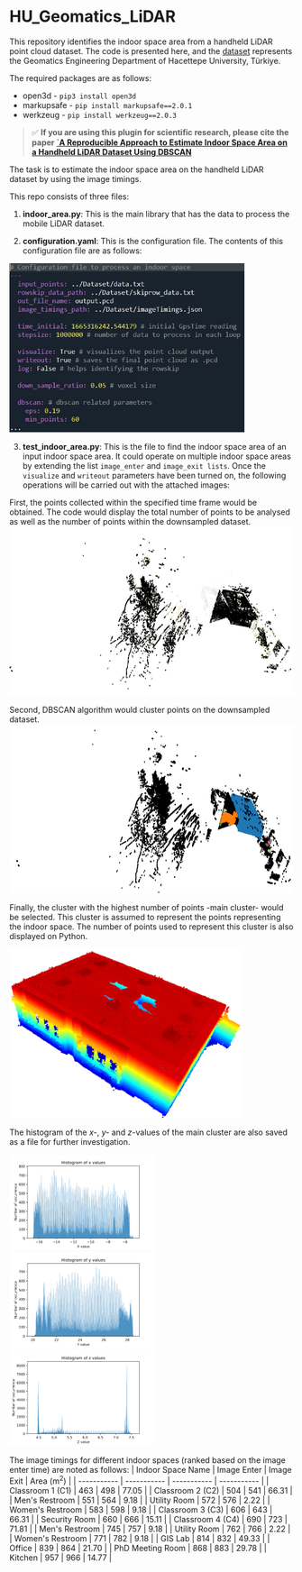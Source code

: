 # HU_Geomatics_LiDAR

This repository identifies the indoor space area from a handheld LiDAR point cloud dataset. The code is presented here, and the [dataset](https://figshare.com/articles/dataset/Hacettepe_University_Department_of_Geomatics_Engineering_LiDAR_Scan/24866175/1) represents the Geomatics Engineering Department of Hacettepe University, Türkiye.

The required packages are as follows:
* open3d - `pip3 install open3d`
* markupsafe - `pip install markupsafe==2.0.1`
* werkzeug - `pip install werkzeug==2.0.3`

>:white_check_mark: **If you are using this plugin for scientific research, please cite the paper** <a href=https://isprs-archives.copernicus.org/articles/XLVIII-4-W9-2024/37/2024/isprs-archives-XLVIII-4-W9-2024-37-2024.html>`<b>A Reproducible Approach to Estimate Indoor Space Area on a Handheld LiDAR Dataset Using DBSCAN</b></a> 

The task is to estimate the indoor space area on the handheld LiDAR dataset by using the image timings.

This repo consists of three files:
1. **indoor_area.py**: This is the main library that has the data to process the mobile LiDAR dataset.

2. **configuration.yaml**: This is the configuration file. The contents of this configuration file are as follows:
<img src="/img/conf.jpg" alt="Configuration File" style="height: 300px"/>

3. **test_indoor_area.py**: This is the file to find the indoor space area of an input indoor space area. It could operate on multiple indoor space areas by extending the list `image_enter` and `image_exit lists`. Once the `visualize` and `writeout` parameters have been turned on, the following operations will be carried out with the attached images:

First, the points collected within the specified time frame would be obtained. The code would display the total number of points to be analysed as well as the number of points within  the downsampled dataset.
<img src="/img/all_points_room.png" alt="All points" style="height: 300px"/>

Second, DBSCAN algorithm would cluster points on the downsampled dataset.
<img src="/img/dbscan_clusters.png" alt="Clustered points" style="height: 300px"/>

Finally, the cluster with the highest number of points -main cluster- would be selected. This cluster is assumed to represent the points representing the indoor space. The number of points used to represent this cluster is also displayed on Python.

<img src="/img/main_cluster.png" alt="Indoor space points" style="height: 300px"/>

The histogram of the *x-*, *y-* and *z*-values of the main cluster are also saved as a file for further investigation.

<p float="left">
  <img src="/img/x_values.svg" width="256" />
  <img src="/img/y_values.svg" width="256" />
  <img src="/img/z_values.svg" width="256" />
</p>

The image timings for different indoor spaces (ranked based on the image enter time) are noted as follows:
| Indoor Space Name      | Image Enter      | Image Exit | Area (m<sup>2</sup>) |
| ----------- | ----------- | ----------- | ----------- |
| Classroom 1 (C1) | 463 | 498       | 77.05       |
| Classroom 2 (C2) | 504 | 541       | 66.31       |
| Men's Restroom | 551   | 564       | 9.18       |
| Utility Room | 572     | 576       | 2.22       |
| Women's Restroom | 583 | 598       | 9.18       |
| Classroom 3 (C3) | 606 | 643       | 66.31       |
| Security Room | 660    | 666       | 15.11       |
| Classroom 4 (C4) | 690 | 723       | 71.81       |
| Men's Restroom | 745   | 757       | 9.18       |
| Utility Room | 762     | 766       | 2.22       |
| Women's Restroom | 771 | 782       | 9.18       |
| GIS Lab | 814          | 832       | 49.33       |
| Office  | 839          | 864       | 21.70       |
| PhD Meeting Room | 868 | 883       | 29.78       |
| Kitchen | 957          | 966       | 14.77        |
